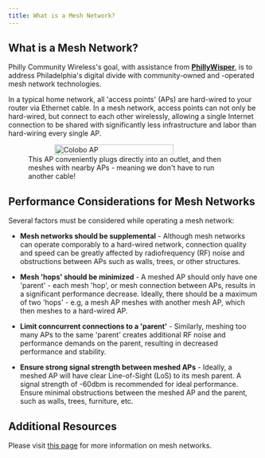 ```yaml
---
title: What is a Mesh Network?
---
```


## What is a Mesh Network?
Philly Community Wireless's goal, with assistance from [**PhillyWisper**](https://phillywisper.net/), is to address Philadelphia's digital divide with community-owned and -operated mesh network technologies.

In a typical home network, all 'access points' (APs) are hard-wired to your router via Ethernet cable. In a mesh network, access points can not only be hard-wired, but connect to each other wirelessly, allowing a single Internet connection to be shared with significantly less infrastructure and labor than hard-wiring every single AP. 

<figure style="display: flex; align-items: center; flex-direction: column;">
    <img src="/assets/images/device-configs/mesh/hace_wall_mesh.jpg"
         alt="Colobo AP"
         style="width: 75%;">
    <figcaption>This AP conveniently plugs directly into an outlet, and then meshes with nearby APs - meaning we don't have to run another cable!</figcaption>
</figure>


## Performance Considerations for Mesh Networks

Several factors must be considered while operating a mesh network:

* **Mesh networks should be supplemental** - Although mesh networks can operate comporably to a hard-wired network, connection quality and speed can be greatly affected by radiofrequency (RF) noise and obstructions between APs such as walls, trees, or other structures. 

* **Mesh 'hops' should be minimized** - A meshed AP should only have one 'parent' - each mesh 'hop', or mesh connection between APs, results in a significant performance decrease. Ideally, there should be a maximum of two 'hops' - e.g, a mesh AP meshes with another mesh AP, which then meshes to a hard-wired AP. 

* **Limit conncurrent connections to a 'parent'** - Similarly, meshing too many APs to the same 'parent' creates additional RF noise and performance demands on the parent, resulting in decreased performance and stability. 

* **Ensure strong signal strength between meshed APs** - Ideally, a meshed AP will have clear Line-of-Sight (LoS) to its mesh parent. A signal strength of -60dbm is recommended for ideal performance. Ensure minimal obstructions between the meshed AP and the parent, such as walls, trees, furniture, etc. 

## Additional Resources
Please visit [this page](https://help.ui.com/hc/en-us/articles/115002262328-Considerations-for-Optimal-Wireless-Mesh-Networks) for more information on mesh networks.
